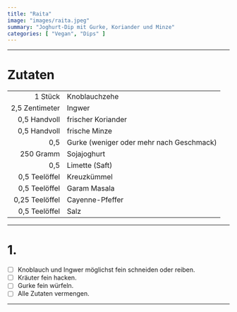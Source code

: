 ```yaml
---
title: "Raita"
image: "images/raita.jpeg"
summary: "Joghurt-Dip mit Gurke, Koriander und Minze"
categories: [ "Vegan", "Dips" ]
---
```


---

# Zutaten

|                |                                          |
|---------------:|:-----------------------------------------|
|        1 Stück | Knoblauchzehe                            |
| 2,5 Zentimeter | Ingwer                                   |
|   0,5 Handvoll | frischer Koriander                       |
|   0,5 Handvoll | frische Minze                            |
|            0,5 | Gurke (weniger oder mehr nach Geschmack) |
|      250 Gramm | Sojajoghurt                              |
|            0,5 | Limette (Saft)                           |
|  0,5 Teelöffel | Kreuzkümmel                              |
|  0,5 Teelöffel | Garam Masala                             |
| 0,25 Teelöffel | Cayenne-Pfeffer                          |
|  0,5 Teelöffel | Salz                                     |

---

# 1.

- [ ] Knoblauch und Ingwer möglichst fein schneiden oder reiben.
- [ ] Kräuter fein hacken.
- [ ] Gurke fein würfeln.
- [ ] Alle Zutaten vermengen.

---
